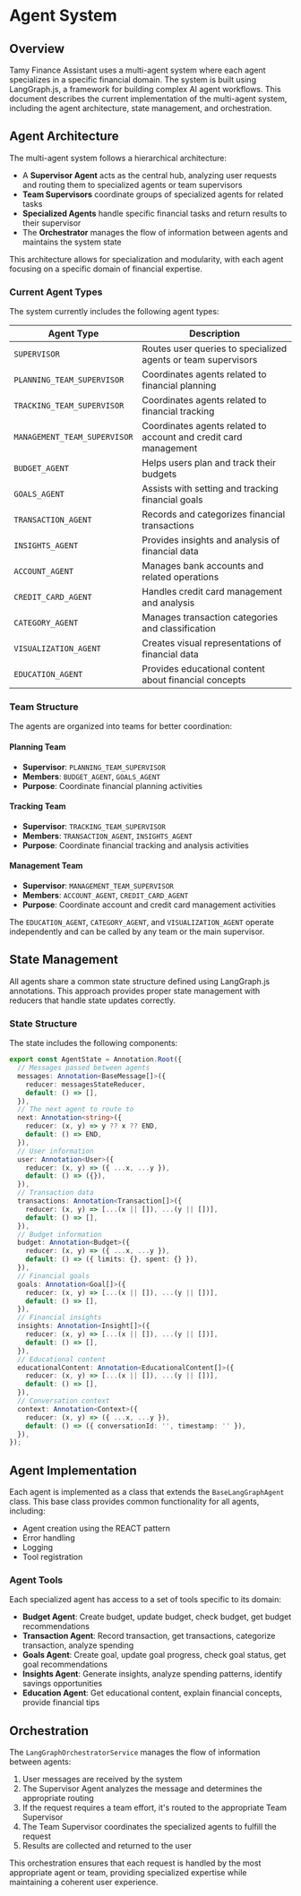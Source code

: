 # Agent System

## Overview

Tamy Finance Assistant uses a multi-agent system where each agent specializes in a specific financial domain. The system is built using LangGraph.js, a framework for building complex AI agent workflows. This document describes the current implementation of the multi-agent system, including the agent architecture, state management, and orchestration.

## Agent Architecture

The multi-agent system follows a hierarchical architecture:

- A **Supervisor Agent** acts as the central hub, analyzing user requests and routing them to specialized agents or team supervisors
- **Team Supervisors** coordinate groups of specialized agents for related tasks
- **Specialized Agents** handle specific financial tasks and return results to their supervisor
- The **Orchestrator** manages the flow of information between agents and maintains the system state

This architecture allows for specialization and modularity, with each agent focusing on a specific domain of financial expertise.

### Current Agent Types

The system currently includes the following agent types:

| Agent Type | Description |
|------------|-------------|
| `SUPERVISOR` | Routes user queries to specialized agents or team supervisors |
| `PLANNING_TEAM_SUPERVISOR` | Coordinates agents related to financial planning |
| `TRACKING_TEAM_SUPERVISOR` | Coordinates agents related to financial tracking |
| `MANAGEMENT_TEAM_SUPERVISOR` | Coordinates agents related to account and credit card management |
| `BUDGET_AGENT` | Helps users plan and track their budgets |
| `GOALS_AGENT` | Assists with setting and tracking financial goals |
| `TRANSACTION_AGENT` | Records and categorizes financial transactions |
| `INSIGHTS_AGENT` | Provides insights and analysis of financial data |
| `ACCOUNT_AGENT` | Manages bank accounts and related operations |
| `CREDIT_CARD_AGENT` | Handles credit card management and analysis |
| `CATEGORY_AGENT` | Manages transaction categories and classification |
| `VISUALIZATION_AGENT` | Creates visual representations of financial data |
| `EDUCATION_AGENT` | Provides educational content about financial concepts |

### Team Structure

The agents are organized into teams for better coordination:

#### Planning Team
- **Supervisor**: `PLANNING_TEAM_SUPERVISOR`
- **Members**: `BUDGET_AGENT`, `GOALS_AGENT`
- **Purpose**: Coordinate financial planning activities

#### Tracking Team
- **Supervisor**: `TRACKING_TEAM_SUPERVISOR`
- **Members**: `TRANSACTION_AGENT`, `INSIGHTS_AGENT`
- **Purpose**: Coordinate financial tracking and analysis activities

#### Management Team
- **Supervisor**: `MANAGEMENT_TEAM_SUPERVISOR`
- **Members**: `ACCOUNT_AGENT`, `CREDIT_CARD_AGENT`
- **Purpose**: Coordinate account and credit card management activities

The `EDUCATION_AGENT`, `CATEGORY_AGENT`, and `VISUALIZATION_AGENT` operate independently and can be called by any team or the main supervisor.

## State Management

All agents share a common state structure defined using LangGraph.js annotations. This approach provides proper state management with reducers that handle state updates correctly.

### State Structure

The state includes the following components:

```typescript
export const AgentState = Annotation.Root({
  // Messages passed between agents
  messages: Annotation<BaseMessage[]>({
    reducer: messagesStateReducer,
    default: () => [],
  }),
  // The next agent to route to
  next: Annotation<string>({
    reducer: (x, y) => y ?? x ?? END,
    default: () => END,
  }),
  // User information
  user: Annotation<User>({
    reducer: (x, y) => ({ ...x, ...y }),
    default: () => ({}),
  }),
  // Transaction data
  transactions: Annotation<Transaction[]>({
    reducer: (x, y) => [...(x || []), ...(y || [])],
    default: () => [],
  }),
  // Budget information
  budget: Annotation<Budget>({
    reducer: (x, y) => ({ ...x, ...y }),
    default: () => ({ limits: {}, spent: {} }),
  }),
  // Financial goals
  goals: Annotation<Goal[]>({
    reducer: (x, y) => [...(x || []), ...(y || [])],
    default: () => [],
  }),
  // Financial insights
  insights: Annotation<Insight[]>({
    reducer: (x, y) => [...(x || []), ...(y || [])],
    default: () => [],
  }),
  // Educational content
  educationalContent: Annotation<EducationalContent[]>({
    reducer: (x, y) => [...(x || []), ...(y || [])],
    default: () => [],
  }),
  // Conversation context
  context: Annotation<Context>({
    reducer: (x, y) => ({ ...x, ...y }),
    default: () => ({ conversationId: '', timestamp: '' }),
  }),
});
```

## Agent Implementation

Each agent is implemented as a class that extends the `BaseLangGraphAgent` class. This base class provides common functionality for all agents, including:

- Agent creation using the REACT pattern
- Error handling
- Logging
- Tool registration

### Agent Tools

Each specialized agent has access to a set of tools specific to its domain:

- **Budget Agent**: Create budget, update budget, check budget, get budget recommendations
- **Transaction Agent**: Record transaction, get transactions, categorize transaction, analyze spending
- **Goals Agent**: Create goal, update goal progress, check goal status, get goal recommendations
- **Insights Agent**: Generate insights, analyze spending patterns, identify savings opportunities
- **Education Agent**: Get educational content, explain financial concepts, provide financial tips

## Orchestration

The `LangGraphOrchestratorService` manages the flow of information between agents:

1. User messages are received by the system
2. The Supervisor Agent analyzes the message and determines the appropriate routing
3. If the request requires a team effort, it's routed to the appropriate Team Supervisor
4. The Team Supervisor coordinates the specialized agents to fulfill the request
5. Results are collected and returned to the user

This orchestration ensures that each request is handled by the most appropriate agent or team, providing specialized expertise while maintaining a coherent user experience.
